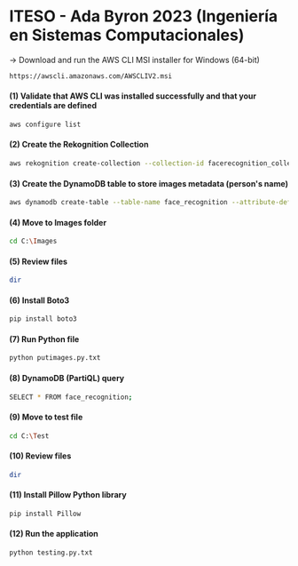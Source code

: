 # ITESO - Ada Byron 2023 (Ingeniería en Sistemas Computacionales)

→ Download and run the AWS CLI MSI installer for Windows (64-bit)
```bash
https://awscli.amazonaws.com/AWSCLIV2.msi
```

#### (1) Validate that AWS CLI was installed successfully and that your credentials are defined 
```bash
aws configure list
```

#### (2) Create the Rekognition Collection
```bash
aws rekognition create-collection --collection-id facerecognition_collection --region us-east-1
```

#### (3) Create the DynamoDB table to store images metadata (person's name)
```bash
aws dynamodb create-table --table-name face_recognition --attribute-definitions AttributeName=RekognitionId,AttributeType=S --key-schema AttributeName=RekognitionId,KeyType=HASH --provisioned-throughput ReadCapacityUnits=1,WriteCapacityUnits=1 --region us-east-1
```

#### (4) Move to Images folder
```bash
cd C:\Images
```

#### (5) Review files
```bash
dir
```

#### (6) Install Boto3 
```bash
pip install boto3
```

#### (7) Run Python file
```bash
python putimages.py.txt
```

#### (8) DynamoDB (PartiQL) query
```bash
SELECT * FROM face_recognition;
```

#### (9) Move to test file
```bash
cd C:\Test
```

#### (10) Review files
```bash
dir
```

#### (11) Install Pillow Python library
```bash
pip install Pillow
```

#### (12) Run the application
```bash
python testing.py.txt
```
